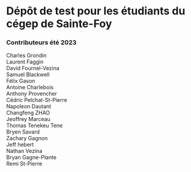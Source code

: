 # Dépôt de test pour les étudiants du cégep de Sainte-Foy

### Contributeurs été 2023
Charles Grondin  
Laurent Faggin  
David Fournel-Vezina  
Samuel Blackwell  
Félix Gason  
Antoine Charlebois  
Anthony Provencher  
Cédric Pelchat-St-Pierre  
Napoleon Dautant  
Changfeng ZHAO  
Jeoffrey Marceau  
Thomas Tenekeu Tene  
Bryen Savard  
Zachary Gagnon  
Jeff hebert  
Nathan Vezina  
Bryan Gagne-Plante  
Remi St-Pierre  
